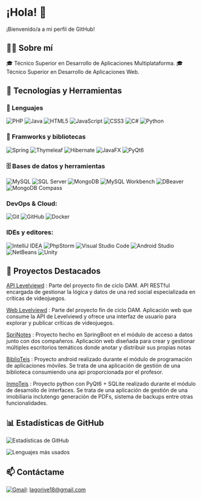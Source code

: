 # ¡Hola! 👋

¡Bienvenido/a a mi perfil de GitHub!

## 👨‍🎓 Sobre mí

🎓 Técnico Superior en Desarrollo de Aplicaciones Multiplataforma.
🎓 Técnico Superior en Desarrollo de Aplicaciones Web.

## 🚀 Tecnologías y Herramientas

### 💬 Lenguajes

![PHP](https://img.shields.io/badge/-PHP-777BB4?style=flat&logo=php&logoColor=white)
![Java](https://img.shields.io/badge/-Java-007396?style=flat&logo=java&logoColor=white)
![HTML5](https://img.shields.io/badge/-HTML5-E34F26?style=flat&logo=html5&logoColor=white)
![JavaScript](https://img.shields.io/badge/-JavaScript-F7DF1E?style=flat&logo=javascript&logoColor=black)
![CSS3](https://img.shields.io/badge/-CSS3-1572B6?style=flat&logo=css3&logoColor=white)
![C#](https://img.shields.io/badge/-CSharp-239120?style=flat&logo=c-sharp&logoColor=white)
![Python](https://img.shields.io/badge/-Python-3776AB?style=flat&logo=python&logoColor=white)

### 💬 Framworks y bibliotecas

![Spring](https://img.shields.io/badge/-Spring-6DB33F?style=flat&logo=spring&logoColor=white)
![Thymeleaf](https://img.shields.io/badge/-Thymeleaf-005F0F?style=flat&logo=leaflet&logoColor=white)
![Hibernate](https://img.shields.io/badge/-Hibernate-59666C?style=flat&logo=hibernate&logoColor=white)
![JavaFX](https://img.shields.io/badge/-JavaFX-000000?style=flat&logo=java&logoColor=white)
![PyQt6](https://img.shields.io/badge/-PyQt6-41CD52?style=flat&logo=python&logoColor=white)


 ### 🗄️ Bases de datos y herramientas
![MySQL](https://img.shields.io/badge/-MySQL-4479A1?style=flat&logo=mysql&logoColor=white)
![SQL Server](https://img.shields.io/badge/-SQL%20Server-CC2927?style=flat&logo=microsoft-sql-server&logoColor=white)
![MongoDB](https://img.shields.io/badge/-MongoDB-47A248?style=flat&logo=mongodb&logoColor=white)
![MySQL Workbench](https://img.shields.io/badge/-MySQL%20Workbench-4479A1?style=flat&logo=mysql&logoColor=white)
![DBeaver](https://img.shields.io/badge/-DBeaver-372923?style=flat&logo=dbeaver&logoColor=white)
![MongoDB Compass](https://img.shields.io/badge/-MongoDB%20Compass-4DB33D?style=flat&logo=mongodb&logoColor=white)


### DevOps & Cloud:
![Git](https://img.shields.io/badge/-Git-F05032?style=flat&logo=git&logoColor=white)
![GitHub](https://img.shields.io/badge/-GitHub-181717?style=flat&logo=github&logoColor=white)
![Docker](https://img.shields.io/badge/-Docker-2496ED?style=flat&logo=docker&logoColor=white)

### IDEs y editores:
![IntelliJ IDEA](https://img.shields.io/badge/-IntelliJ%20IDEA-000000?style=flat&logo=intellij-idea&logoColor=white)
![PhpStorm](https://img.shields.io/badge/-PhpStorm-000000?style=flat&logo=phpstorm&logoColor=white)
![Visual Studio Code](https://img.shields.io/badge/-VS%20Code-007ACC?style=flat&logo=visual-studio-code&logoColor=white)
![Android Studio](https://img.shields.io/badge/-Android%20Studio-3DDC84?style=flat&logo=android-studio&logoColor=white)
![NetBeans](https://img.shields.io/badge/-NetBeans-1B6AC6?style=flat&logo=apache-netbeans-ide&logoColor=white)
![Unity](https://img.shields.io/badge/-Unity-000000?style=flat&logo=unity&logoColor=white)

## 📌 Proyectos Destacados
[API Levelviewd](https://github.com/iagorv/tfg-api) : Parte del proyecto fin de ciclo DAM. API RESTful encargada de gestionar la lógica y datos de una red social especializada en críticas de videojuegos.

[Web Levelviewd](https://github.com/iagorv/tfg-api) : Parte del proyecto fin de ciclo DAM. Aplicación web que consume la API de Levelviewd y ofrece una interfaz de usuario para explorar y publicar críticas de videojuegos.

[SpriNotes](https://github.com/CGAInstitution/proyectoud4-skill-tree) : Proyecto hecho en SpringBoot en el módulo de acceso a datos junto con dos compañeros. Aplicación web diseñada para crear y gestionar múltiples escritorios temáticos donde anotar y distribuir sus propias notas

[BiblioTeis](https://github.com/iagorv/BiblioTeis) : Proyecto android realizado durante el módulo de programación de aplicaciones móviles. Se trata de una aplicación de gestión de una biblioteca consumiendo una api proporcionada por el profesor.

[InmoTeis](https://github.com/iagorv/InmoTeis) : Proyecto python con PyQt6 + SQLite realizado durante el módulo de desarrollo de interfaces. Se trata de una aplicación de gestión de una imobiliaria inclutengo generación de PDFs, sistema de backups entre otras funcionalidades.


## 📊 Estadísticas de GitHub

![Estadísticas de GitHub](https://github-readme-stats.vercel.app/api?username=iagorv&show_icons=true&theme=github_dark&hide=stars,prs)

![Lenguajes más usados](https://github-readme-stats.vercel.app/api/top-langs/?username=iagorv&layout=compact&theme=github_dark)

## 📫 Contáctame
[![Gmail](https://img.shields.io/badge/-Gmail-D14836?style=flat&logo=gmail&logoColor=white)](mailto:iagorive18@gmail.com): Iagorive18@gmail.com


<!--
**iagorv/iagorv** is a ✨ _special_ ✨ repository because its `README.md` (this file) appears on your GitHub profile.

Here are some ideas to get you started:

- 🔭 I’m currently working on ...
- 🌱 I’m currently learning ...
- 👯 I’m looking to collaborate on ...
- 🤔 I’m looking for help with ...
- 💬 Ask me about ...
- 📫 How to reach me: ...
- 😄 Pronouns: ...
- ⚡ Fun fact: ...
-->
